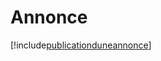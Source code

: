 # Annonce

[!include[publicationduneannonce](annonce.publicationduneannonce.autogen.md)]























































































